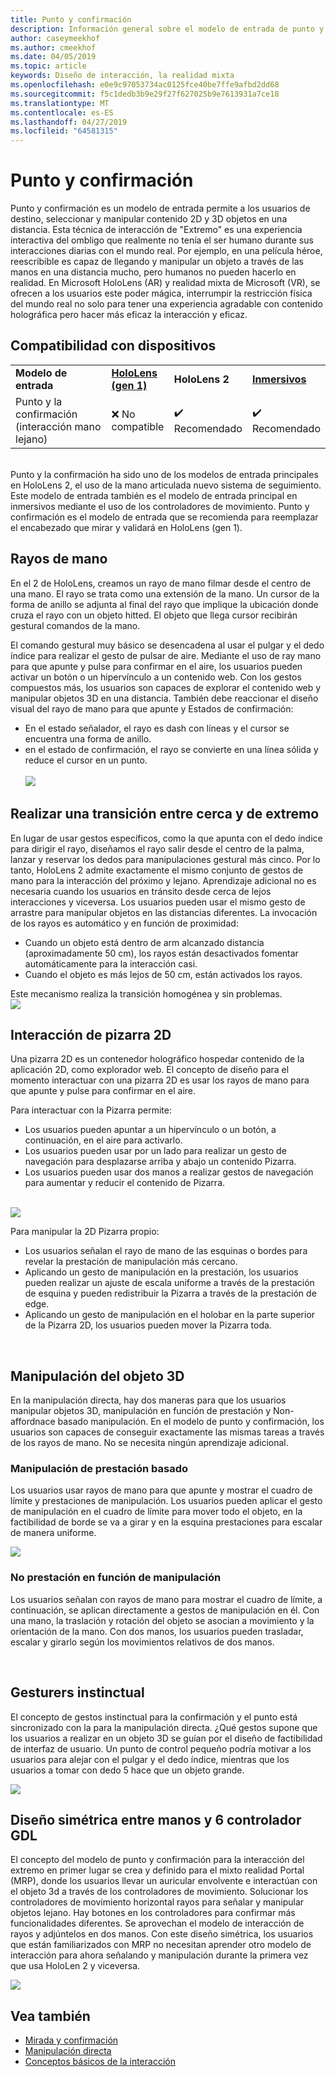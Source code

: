 ```yaml
---
title: Punto y confirmación
description: Información general sobre el modelo de entrada de punto y confirmación
author: caseymeekhof
ms.author: cmeekhof
ms.date: 04/05/2019
ms.topic: article
keywords: Diseño de interacción, la realidad mixta
ms.openlocfilehash: e0e9c97053734ac0125fce40be7ffe9afbd2dd68
ms.sourcegitcommit: f5c1dedb3b9e29f27f627025b9e7613931a7ce18
ms.translationtype: MT
ms.contentlocale: es-ES
ms.lasthandoff: 04/27/2019
ms.locfileid: "64581315"
---
```

# <a name="point-and-commit"></a>Punto y confirmación
Punto y confirmación es un modelo de entrada permite a los usuarios de destino, seleccionar y manipular contenido 2D y 3D objetos en una distancia. Esta técnica de interacción de "Extremo" es una experiencia interactiva del ombligo que realmente no tenía el ser humano durante sus interacciones diarias con el mundo real. Por ejemplo, en una película héroe, reescribible es capaz de llegando y manipular un objeto a través de las manos en una distancia mucho, pero humanos no pueden hacerlo en realidad. En Microsoft HoloLens (AR) y realidad mixta de Microsoft (VR), se ofrecen a los usuarios este poder mágica, interrumpir la restricción física del mundo real no solo para tener una experiencia agradable con contenido holográfica pero hacer más eficaz la interacción y eficaz.

## <a name="device-support"></a>Compatibilidad con dispositivos
<table>
    <colgroup>
    <col width="40%" />
    <col width="20%" />
    <col width="20%" />
    <col width="20%" />
    </colgroup>
    <tr>
        <td><strong>Modelo de entrada</strong></td>
        <td><a href="hololens-hardware-details.md"><strong>HoloLens (gen 1)</strong></a></td>
        <td><strong>HoloLens 2</strong></td>
        <td><a href="immersive-headset-hardware-details.md"><strong>Inmersivos</strong></a></td>
    </tr>
     <tr>
        <td>Punto y la confirmación (interacción mano lejano)</td>
        <td>❌ No compatible</td>
        <td>✔️ Recomendado</td>
        <td>✔️ Recomendado</td>
    </tr>
</table>
<br>
Punto y la confirmación ha sido uno de los modelos de entrada principales en HoloLens 2, el uso de la mano articulada nuevo sistema de seguimiento. Este modelo de entrada también es el modelo de entrada principal en inmersivos mediante el uso de los controladores de movimiento. Punto y confirmación es el modelo de entrada que se recomienda para reemplazar el encabezado que mirar y validará en HoloLens (gen 1). 

## <a name="hand-rays"></a>Rayos de mano
En el 2 de HoloLens, creamos un rayo de mano filmar desde el centro de una mano. El rayo se trata como una extensión de la mano. Un cursor de la forma de anillo se adjunta al final del rayo que implique la ubicación donde cruza el rayo con un objeto hitted. El objeto que llega cursor recibirán gestural comandos de la mano. 

El comando gestural muy básico se desencadena al usar el pulgar y el dedo índice para realizar el gesto de pulsar de aire. Mediante el uso de ray mano para que apunte y pulse para confirmar en el aire, los usuarios pueden activar un botón o un hipervínculo a un contenido web. Con los gestos compuestos más, los usuarios son capaces de explorar el contenido web y manipular objetos 3D en una distancia. También debe reaccionar el diseño visual del rayo de mano para que apunte y Estados de confirmación: <br>
* En el estado señalador, el rayo es dash con líneas y el cursor se encuentra una forma de anillo.
* en el estado de confirmación, el rayo se convierte en una línea sólida y reduce el cursor en un punto.<br><br>
![](images/Hand-Rays-720px.jpg)<br>

## <a name="transition-between-near-and-far"></a>Realizar una transición entre cerca y de extremo
En lugar de usar gestos específicos, como la que apunta con el dedo índice para dirigir el rayo, diseñamos el rayo salir desde el centro de la palma, lanzar y reservar los dedos para manipulaciones gestural más cinco. Por lo tanto, HoloLens 2 admite exactamente el mismo conjunto de gestos de mano para la interacción del próximo y lejano. Aprendizaje adicional no es necesaria cuando los usuarios en tránsito desde cerca de lejos interacciones y viceversa. Los usuarios pueden usar el mismo gesto de arrastre para manipular objetos en las distancias diferentes. La invocación de los rayos es automático y en función de proximidad: <br>
* Cuando un objeto está dentro de arm alcanzado distancia (aproximadamente 50 cm), los rayos están desactivados fomentar automáticamente para la interacción casi. 
* Cuando el objeto es más lejos de 50 cm, están activados los rayos.

Este mecanismo realiza la transición homogénea y sin problemas.<br>
![](images/Transition-Between-Near-And-Far-720px.jpg)<br>

## <a name="2d-slate-interaction"></a>Interacción de pizarra 2D
Una pizarra 2D es un contenedor holográfico hospedar contenido de la aplicación 2D, como explorador web. El concepto de diseño para el momento interactuar con una pizarra 2D es usar los rayos de mano para que apunte y pulse para confirmar en el aire.<br>

Para interactuar con la Pizarra permite:<br>

* Los usuarios pueden apuntar a un hipervínculo o un botón, a continuación, en el aire para activarlo. 
* Los usuarios pueden usar por un lado para realizar un gesto de navegación para desplazarse arriba y abajo un contenido Pizarra. 
* Los usuarios pueden usar dos manos a realizar gestos de navegación para aumentar y reducir el contenido de Pizarra.<br><br>

![](images/2D-Slate-Interaction-Far-720px.jpg)<br>

Para manipular la 2D Pizarra propio:<br>

* Los usuarios señalan el rayo de mano de las esquinas o bordes para revelar la prestación de manipulación más cercano. 
* Aplicando un gesto de manipulación en la prestación, los usuarios pueden realizar un ajuste de escala uniforme a través de la prestación de esquina y pueden redistribuir la Pizarra a través de la prestación de edge. 
* Aplicando un gesto de manipulación en el holobar en la parte superior de la Pizarra 2D, los usuarios pueden mover la Pizarra toda.<br>

<br>

## <a name="3d-object-manipulation"></a>Manipulación del objeto 3D
En la manipulación directa, hay dos maneras para que los usuarios manipular objetos 3D, manipulación en función de prestación y Non-affordnace basado manipulación. En el modelo de punto y confirmación, los usuarios son capaces de conseguir exactamente las mismas tareas a través de los rayos de mano. No se necesita ningún aprendizaje adicional.<br>

### <a name="affordance-based-manipulation"></a>Manipulación de prestación basado
Los usuarios usar rayos de mano para que apunte y mostrar el cuadro de límite y prestaciones de manipulación. Los usuarios pueden aplicar el gesto de manipulación en el cuadro de límite para mover todo el objeto, en la factibilidad de borde se va a girar y en la esquina prestaciones para escalar de manera uniforme. <br>

![](images/3D-Object-Manipulation-Far-720px.jpg) <br>


### <a name="non-affordance-based-manipulation"></a>No prestación en función de manipulación
Los usuarios señalan con rayos de mano para mostrar el cuadro de límite, a continuación, se aplican directamente a gestos de manipulación en él. Con una mano, la traslación y rotación del objeto se asocian a movimiento y la orientación de la mano. Con dos manos, los usuarios pueden trasladar, escalar y girarlo según los movimientos relativos de dos manos.<br>

<br>

## <a name="instinctual-gesturers"></a>Gesturers instinctual
El concepto de gestos instinctual para la confirmación y el punto está sincronizado con la para la manipulación directa. ¿Qué gestos supone que los usuarios a realizar en un objeto 3D se guían por el diseño de factibilidad de interfaz de usuario. Un punto de control pequeño podría motivar a los usuarios para alejar con el pulgar y el dedo índice, mientras que los usuarios a tomar con dedo 5 hace que un objeto grande.

![](images/Instinctual-Gestures-Far-720px.jpg)<br>

## <a name="symmetric-design-between-hands-and-6-dof-controller"></a>Diseño simétrica entre manos y 6 controlador GDL 
El concepto del modelo de punto y confirmación para la interacción del extremo en primer lugar se crea y definido para el mixto realidad Portal (MRP), donde los usuarios llevar un auricular envolvente e interactúan con el objeto 3d a través de los controladores de movimiento. Solucionar los controladores de movimiento horizontal rayos para señalar y manipular objetos lejano. Hay botones en los controladores para confirmar más funcionalidades diferentes. Se aprovechan el modelo de interacción de rayos y adjúntelos en dos manos. Con este diseño simétrica, los usuarios que están familiarizados con MRP no necesitan aprender otro modelo de interacción para ahora señalando y manipulación durante la primera vez que usa HoloLen 2 y viceversa.    

![](images/Symmetric-Design-For-Rays-720px.jpg)<br>


## <a name="see-also"></a>Vea también
* [Mirada y confirmación](gaze-and-commit.md)
* [Manipulación directa](direct-manipulation.md)
* [Conceptos básicos de la interacción](interaction-fundamentals.md)
